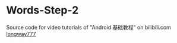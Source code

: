 # Words-Step-2
Source code for video tutorials of "Android 基础教程" on bilibili.com [longway777](https://space.bilibili.com/137860026)  

